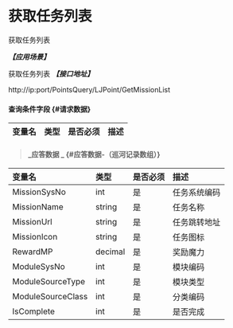 # 获取任务列表

获取任务列表

_**【应用场景】**_

获取任务列表
_**【接口地址】**_

http://ip:port/PointsQuery/LJPoint/GetMissionList



#### 查询条件字段 {#请求数据}

| 变量名 | 类型 | 是否必须 | 描述 |
| :--- | :--- | :--- | :--- |


> #### _应答数据 _ {#应答数据-（巡河记录数组）}

| 变量名 | 类型 | 是否必须 | 描述 |
| :--- | :--- | :--- | :--- |
| MissionSysNo| int | 是 | 任务系统编码 |
| MissionName| string | 是 | 任务名称 |
| MissionUrl| string | 是 | 任务跳转地址|
| MissionIcon| string | 是 | 任务图标|
| RewardMP| decimal| 是 | 奖励魔力|
| ModuleSysNo| int | 是 | 模块编码|
| ModuleSourceType| int | 是 | 模块类型|
| ModuleSourceClass| int | 是 | 分类编码|
| IsComplete| int | 是 | 是否完成|





